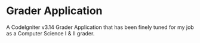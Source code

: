 # Grader Application

A CodeIgniter v3.14 Grader Application that has been finely tuned for my
job as a Computer Science I & II grader.
